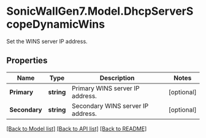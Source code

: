 # SonicWallGen7.Model.DhcpServerScopeDynamicWins
Set the WINS server IP address.

## Properties

Name | Type | Description | Notes
------------ | ------------- | ------------- | -------------
**Primary** | **string** | Primary WINS server IP address. | [optional] 
**Secondary** | **string** | Secondary WINS server IP address. | [optional] 

[[Back to Model list]](../README.md#documentation-for-models) [[Back to API list]](../README.md#documentation-for-api-endpoints) [[Back to README]](../README.md)

